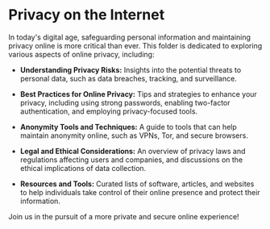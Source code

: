 # Privacy on the Internet

In today's digital age, safeguarding personal information and maintaining privacy online is more critical than ever. This folder is dedicated to exploring various aspects of online privacy, including:

- **Understanding Privacy Risks:** Insights into the potential threats to personal data, such as data breaches, tracking, and surveillance.

- **Best Practices for Online Privacy:** Tips and strategies to enhance your privacy, including using strong passwords, enabling two-factor authentication, and employing privacy-focused tools.

- **Anonymity Tools and Techniques:** A guide to tools that can help maintain anonymity online, such as VPNs, Tor, and secure browsers.

- **Legal and Ethical Considerations:** An overview of privacy laws and regulations affecting users and companies, and discussions on the ethical implications of data collection.

- **Resources and Tools:** Curated lists of software, articles, and websites to help individuals take control of their online presence and protect their information.

Join us in the pursuit of a more private and secure online experience!
